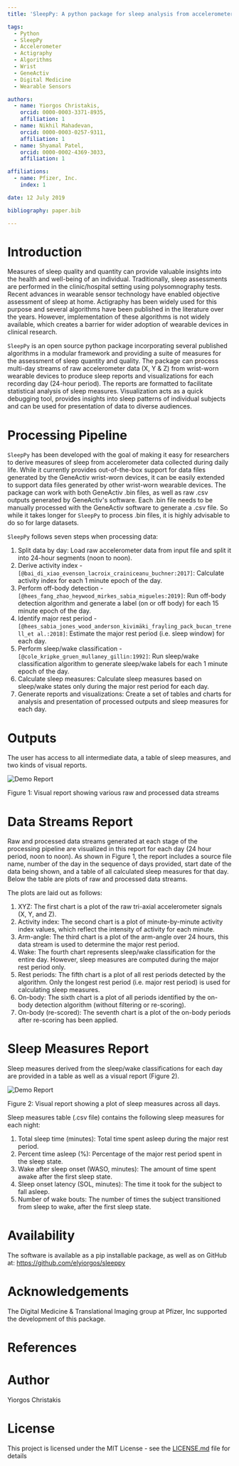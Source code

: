 ```yaml
---
title: 'SleepPy: A python package for sleep analysis from accelerometer data'

tags:
  - Python
  - SleepPy
  - Accelerometer
  - Actigraphy
  - Algorithms
  - Wrist
  - GeneActiv
  - Digital Medicine
  - Wearable Sensors

authors:
  - name: Yiorgos Christakis,
    orcid: 0000-0003-3371-8935,
    affiliation: 1
  - name: Nikhil Mahadevan,
    orcid: 0000-0003-0257-9311,
    affiliation: 1
  - name: Shyamal Patel,
    orcid: 0000-0002-4369-3033,
    affiliation: 1

affiliations:
  - name: Pfizer, Inc.
    index: 1

date: 12 July 2019

bibliography: paper.bib

---
```


# Introduction
Measures of sleep quality and quantity can provide valuable insights into the health and well-being of an individual. Traditionally, sleep assessments are performed in the clinic/hospital setting using polysomnography tests. Recent advances in wearable sensor technology have enabled objective assessment of sleep at home. Actigraphy has been widely used for this purpose and several algorithms have been published in the literature over the years. However, implementation of these algorithms is not widely available, which creates a barrier for wider adoption of wearable devices in clinical research.

``SleepPy`` is an open source python package incorporating several published algorithms in a modular framework and providing a suite of measures for the assessment of sleep quantity and quality. The package can process multi-day streams of raw accelerometer data (X, Y & Z) from wrist-worn wearable devices to produce sleep reports and visualizations for each recording day (24-hour period). The reports are formatted to facilitate statistical analysis of sleep measures. Visualization acts as a quick debugging tool, provides insights into sleep patterns of individual subjects and can be used for presentation of data to diverse audiences.

# Processing Pipeline
``SleepPy`` has been developed with the goal of making it easy for researchers to derive measures of sleep from accelerometer data collected during daily life. While it currently provides out-of-the-box support for data files generated by the GeneActiv wrist-worn devices, it can be easily extended to support data files generated by other wrist-worn wearable devices. The package can work with both GeneActiv .bin files, as well as raw .csv outputs generated by GeneActiv's software. Each .bin file needs to be manually processed with the GeneActiv software to generate a .csv file. So while it takes longer for ``SleepPy`` to process .bin files, it is highly advisable to do so for large datasets.

``SleepPy`` follows seven steps when processing data:
1.	Split data by day: Load raw accelerometer data from input file and split it into 24-hour segments (noon to noon).
2.	Derive activity index -`[@bai_di_xiao_evenson_lacroix_crainiceanu_buchner:2017]`: Calculate activity index for each 1 minute epoch of the day.
3.	Perform off-body detection -`[@hees_fang_zhao_heywood_mirkes_sabia_migueles:2019]`: Run off-body detection algorithm and generate a label (on or off body) for each 15 minute epoch of the day.
4.	Identify major rest period -`[@hees_sabia_jones_wood_anderson_kivimäki_frayling_pack_bucan_trenell_et al.:2018]`: Estimate the major rest period (i.e. sleep window) for each day.
5.	Perform sleep/wake classification -`[@cole_kripke_gruen_mullaney_gillin:1992]`: Run sleep/wake classification algorithm to generate sleep/wake labels for each 1 minute epoch of the day.
6.	Calculate sleep measures: Calculate sleep measures based on sleep/wake states only during the major rest period for each day.
7.	Generate reports and visualizations: Create a set of tables and charts for analysis and presentation of processed outputs and sleep measures for each day.

# Outputs
The user has access to all intermediate data, a table of sleep measures, and two kinds of visual reports.

![Demo Report](https://raw.githubusercontent.com/elyiorgos/sleeppy/master/sleeppy/demo/report_images/Visual_Results_Day_1.png?token=AECHRMACMGQTUEPUAPIXAEC5E53LG)

Figure 1: Visual report showing various raw and processed data streams

# Data Streams Report
Raw and processed data streams generated at each stage of the processing pipeline are visualized in this report for each day (24 hour period, noon to noon). As shown in Figure 1, the report includes a source file name, number of the day in the sequence of days provided, start date of the data being shown, and a table of all calculated sleep measures for that day. Below the table are plots of raw and processed data streams.

The plots are laid out as follows:
1.	XYZ: The first chart is a plot of the raw tri-axial accelerometer signals (X, Y, and Z).
2.	Activity index: The second chart is a plot of minute-by-minute activity index values, which reflect the intensity of activity for each minute.
3.	Arm-angle: The third chart is a plot of the arm-angle over 24 hours, this data stream is used to determine the major rest period.
4.	Wake: The fourth chart represents sleep/wake classification for the entire day. However, sleep measures are computed during the major rest period only.
5.	Rest periods: The fifth chart is a plot of all rest periods detected by the algorithm. Only the longest rest period (i.e. major rest period) is used for calculating sleep measures.
6.	On-body: The sixth chart is a plot of all periods identified by the on-body detection algorithm (without filtering or re-scoring).
7.	On-body (re-scored): The seventh chart is a plot of the on-body periods after re-scoring has been applied.

# Sleep Measures Report
Sleep measures derived from the sleep/wake classifications for each day are provided in a table as well as a visual report (Figure 2).

![Demo Report](https://raw.githubusercontent.com/elyiorgos/sleeppy/master/sleeppy/demo/report_images/Visual_Results_Day_1.png?token=AECHRMACMGQTUEPUAPIXAEC5E53LG)

Figure 2: Visual report showing a plot of sleep measures across all days.

Sleep measures table (.csv file) contains the following sleep measures for each night:
1.	Total sleep time (minutes): Total time spent asleep during the major rest period.
2.	Percent time asleep (%): Percentage of the major rest period spent in the sleep state.
3.	Wake after sleep onset (WASO, minutes): The amount of time spent awake after the first sleep state.
4.	Sleep onset latency (SOL, minutes): The time it took for the subject to fall asleep.
5.	Number of wake bouts: The number of times the subject transitioned from sleep to wake, after the first sleep state.

# Availability
The software is available as a pip installable package, as well as on GitHub at: <https://github.com/elyiorgos/sleeppy>

# Acknowledgements
The Digital Medicine & Translational Imaging group at Pfizer, Inc supported the development of this package.

# References

# Author
Yiorgos Christakis

# License
This project is licensed under the MIT License - see the [LICENSE.md](LICENSE.md) file for details
